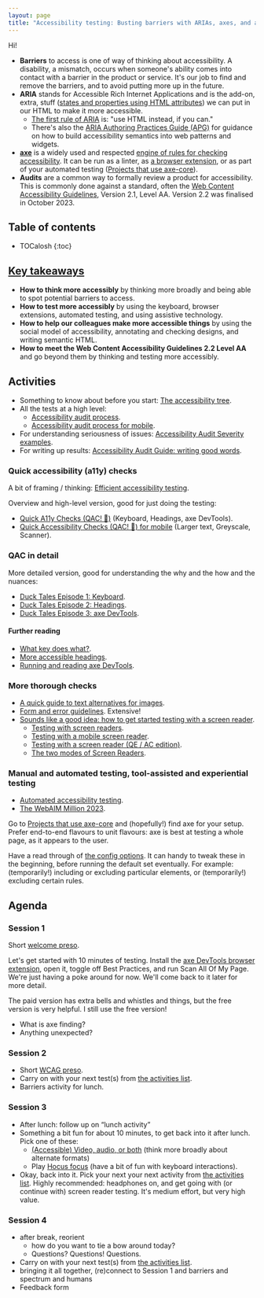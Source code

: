 ```yaml
---
layout: page
title: "Accessibility testing: Busting barriers with ARIAs, axes, and audits"
---
```


Hi!

- **Barriers** to access is one of way of thinking about accessibility. A disability, a mismatch, occurs when someone's ability comes into contact with a barrier in the product or service. It's our job to find and remove the barriers, and to avoid putting more up in the future.
- **ARIA** stands for Accessible Rich Internet Applications and is the add-on, extra, stuff ([states and properties using HTML attributes](https://www.w3.org/TR/wai-aria-1.2/#state_prop_def)) we can put in our HTML to make it more accessible.
    - [The first rule of ARIA](https://www.w3.org/TR/using-aria/#rule1) is: "use HTML instead, if you can."
    - There's also the [ARIA Authoring Practices Guide (APG)](https://www.w3.org/WAI/ARIA/apg/patterns/) for guidance on how to build accessibility semantics into web patterns and widgets.
- [**axe**](https://www.deque.com/axe/) is a widely used and respected [engine of rules for checking accessibility](https://github.com/dequelabs/axe-core). It can be run as a linter, as [a browser extension](https://www.deque.com/axe/browser-extensions/), or as part of your automated testing ([Projects that use axe-core](https://github.com/dequelabs/axe-core/blob/develop/doc/projects.md#projects-that-use-axe-core)).
- **Audits** are a common way to formally review a product for accessibility. This is commonly done against a standard, often the [Web Content Accessibility Guidelines](https://www.w3.org/WAI/WCAG22/quickref/?currentsidebar=%23col_overview&technologies=smil%2Cpdf%2Cflash%2Csl&showtechniques=123%2C242), Version 2.1, Level AA. Version 2.2 was finalised in October 2023.

## Table of contents

* TOCalosh
{:toc}

## [Key takeaways](https://nztestingconf.nz/accessibility-testing-workshop)

- **How to think more accessibly** by thinking more broadly and being able to spot potential barriers to access.
- **How to test more accessibly** by using the keyboard, browser extensions, automated testing, and using assistive technology.
- **How to help our colleagues make more accessible things** by using the social model of accessibility, annotating and checking designs, and writing semantic HTML.
- **How to meet the Web Content Accessibility Guidelines 2.2 Level AA** and go beyond them by thinking and testing more accessibly.

## Activities

- Something to know about before you start: [The accessibility tree](/2022/06/08/the-accessibility-tree/).
- All the tests at a high level:
    - [Accessibility audit process](/2024/06/16/accessibility-audit-process/).
    - [Accessibility audit process for mobile](/2022/05/31/accessibility-audit-process-mobile/).
- For understanding seriousness of issues: [Accessibility Audit Severity examples](/2022/12/06/accessibility-audit-severity-examples/).
- For writing up results: [Accessibility Audit Guide: writing good words](/2023/01/13/accessibility-audit-guide-writing-good-words/).

### Quick accessibility (a11y) checks

A bit of framing / thinking: [Efficient accessibility testing](/2023/08/10/efficient-accessibility-testing/).

Overview and high-level version, good for just doing the testing:

- [Quick A11y Checks (QAC! 🦆)](/2021/12/13/qac/) (Keyboard, Headings, axe DevTools). 
- [Quick Accessibility Checks (QAC! 🐥) for mobile](/2023/01/09/qac-for-mobile/) (Larger text, Greyscale, Scanner).

### QAC in detail

More detailed version, good for understanding the why and the how and the nuances: 

- [Duck Tales Episode 1: Keyboard](/2023/08/23/duck-tales-episode1-keyboard/).
- [Duck Tales Episode 2: Headings](/2023/08/23/duck-tales-episode2-headings/).
- [Duck Tales Episode 3: axe DevTools](/2023/08/23/duck-tales-episode3-axe-devtools/).

#### Further reading

- [What key does what?](/2021/11/02/what-key-does-what/).
- [More accessible headings](/2022/12/12/more-accessible-headings/).
- [Running and reading axe DevTools](/2023/08/22/running-and-reading-axe-devtools/).

### More thorough checks

- [A quick guide to text alternatives for images](/2022/04/25/a-quick-guide-to-text-alternatives-for-images/).
- [Form and error guidelines](/form-and-error-guidelines/). Extensive!
- [Sounds like a good idea: how to get started testing with a screen reader](/2022/10/15/sounds-like-a-good-idea/).
    - [Testing with screen readers](/2021/07/31/testing-with-screen-readers/).
    - [Testing with a mobile screen reader](/2023/08/02/testing-with-a-mobile-screen-reader/).
    - [Testing with a screen reader (QE / AC edition)](/2022/10/14/testing-with-a-screen-reader/).
    - [The two modes of Screen Readers](/2022/02/10/the-two-modes-of-screen-readers/).

### Manual and automated testing, tool-assisted and experiential testing

- [Automated accessibility testing](/2022/04/09/automated-accessibility-testing/).
- [The WebAIM Million 2023](/2023/04/06/the-web-aim-million-2023/).

Go to [Projects that use axe-core](https://github.com/dequelabs/axe-core/blob/develop/doc/projects.md#projects-that-use-axe-core) and (hopefully!) find axe for your setup. Prefer end-to-end flavours to unit flavours: axe is best at testing a whole page, as it appears to the user.

Have a read through of [the config options](https://github.com/dequelabs/axe-core/blob/develop/doc/API.md#api-name-axeconfigure). It can handy to tweak these in the beginning, before running the default set eventually. For example: (temporarily!) including or excluding particular elements, or (temporarily!) excluding certain rules.

## Agenda

### Session 1

Short [welcome preso](welcome.pdf).

Let's get started with 10 minutes of testing. Install the [axe DevTools browser extension](https://www.deque.com/axe/browser-extensions/), open it, toggle off Best Practices, and run Scan All Of My Page. We're just having a poke around for now. We'll come back to it later for more detail.

The paid version has extra bells and whistles and things, but the free version is very helpful. I still use the free version!

- What is axe finding?
- Anything unexpected?

### Session 2

- Short [WCAG preso](wcag.pdf).
- Carry on with your next test(s) from [the activities list](#activities).
- Barriers activity for lunch.

### Session 3

- After lunch: follow up on “lunch activity” 
- Something a bit fun for about 10 minutes, to get back into it after lunch. Pick one of these:
    - [(Accessible) Video, audio, or both](/2023/04/11/accessible-audio-video-or-both/) (think more broadly about alternate formats)
    - Play [Hocus focus](https://focus.hteumeuleu.com/) (have a bit of fun with keyboard interactions).
- Okay, back into it. Pick your next your next activity from [the activities list](#activities). Highly recommended: headphones on, and get going with (or continue with) screen reader testing. It's medium effort, but very high value.

### Session 4

- after break, reorient
    - how do you want to tie a bow around today?
    - Questions? Questions! Questions.
- Carry on with your next test(s) from [the activities list](#activities).
- bringing it all together, (re)connect to Session 1 and barriers and spectrum and humans
- Feedback form